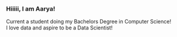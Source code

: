 ### Hiiiii, I am Aarya!

Current a student doing my Bachelors Degree in Computer Science! <br>
I love data and aspire to be a Data Scientist!

